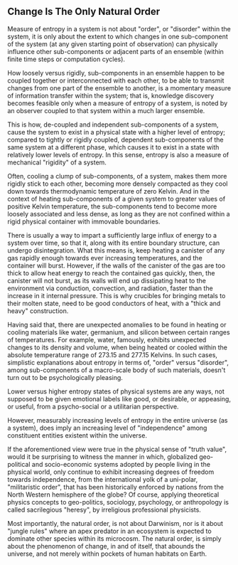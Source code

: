 ## Change Is The Only Natural Order

Measure of entropy in a system is not about "order", or "disorder" within the system, it is only about the extent to which changes in one sub-component of the system (at any given starting point of observation) can physically influence other sub-components or adjacent parts of an ensemble (within finite time steps or computation cycles). 

How loosely versus rigidly, sub-components in an ensemble happen to be coupled together or interconnected with each other, to be able to transmit changes from one part of the ensemble to another, is a momentary measure of information transfer within the system; that is, knowledge discovery becomes feasible only when a measure of entropy of a system, is noted by an observer coupled to that system within a much larger ensemble.  

This is how, de-coupled and independent sub-components of a system, cause the system to exist in a physical state with a higher level of entropy; compared to tightly or rigidly coupled, dependent sub-components of the same system at a different phase, which causes it to exist in a state with relatively lower levels of entropy. In this sense, entropy is also a measure of mechanical "rigidity" of a system. 

Often, cooling a clump of sub-components, of a system, makes them more rigidly stick to each other, becoming more densely compacted as they cool down towards thermodynamic temperature of zero Kelvin. And in the context of heating sub-components of a given system to greater values of positive Kelvin temperature, the sub-components tend to become more loosely associated and less dense, as long as they are not confined within a rigid physical container with immovable boundaries. 

There is usually a way to impart a sufficiently large influx of energy to a system over time, so that it, along with its entire boundary structure, can undergo disintegration. What this means is, keep heating a canister of any gas rapidly enough towards ever increasing temperatures, and the container will burst. However, if the walls of the canister of the gas are too thick to allow heat energy to reach the contained gas quickly, then, the canister will not burst, as its walls will end up dissipating heat to the environment via conduction, convection, and radiation, faster than the increase in it internal pressure. This is why crucibles for bringing metals to their molten state, need to be good conductors of heat, with a "thick and heavy" construction. 

Having said that, there are unexpected anomalies to be found in heating or cooling materials like water, germanium, and silicon between certain ranges of temperatures. For example, water, famously, exhibits unexpected changes to its density and volume, when being heated or cooled within the absolute temperature range of 273.15 and 277.15 Kelvins. In such cases, simplistic explanations about entropy in terms of, "order" versus "disorder", among sub-components of a macro-scale body of such materials, doesn't turn out to be psychologically pleasing. 

Lower versus higher entropy states of physical systems are any ways, not supposed to be given emotional labels like good, or desirable, or appeasing, or useful, from a psycho-social or a utilitarian perspective.  

However, measurably increasing levels of entropy in the entire universe (as a system), does imply an increasing level of "independence" among constituent entities existent within the universe. 

If the aforementioned view were true in the physical sense of "truth value", would it be surprising to witness the manner in which, globalized geo-political and socio-economic systems adopted by people living in the physical world, only continue to exhibit increasing degrees of freedom towards independence, from the international yolk of a uni-polar, "militaristic order", that has been historically enforced by nations from the North Western hemisphere of the globe? Of course, applying theoretical physics concepts to geo-politics, sociology, psychology, or anthropology is called sacrilegious "heresy", by irreligious professional physicists. 

Most importantly, the natural order, is not about Darwinism, nor is it about "jungle rules" where an apex predator in an ecosystem is expected to dominate other species within its microcosm. The natural order, is simply about the phenomenon of change, in and of itself, that abounds the universe, and not merely within pockets of human habitats on Earth. 